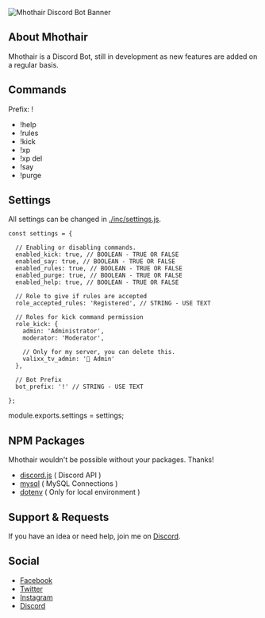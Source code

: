 ![Mhothair Discord Bot Banner](https://i.david-rosseljong.com/mhothair/banner.jpg)

## About Mhothair

Mhothair is a Discord Bot, still in development as new features are added on a regular basis.

## Commands

Prefix: !

* !help
* !rules
* !kick
* !xp
* !xp del
* !say
* !purge

## Settings

All settings can be changed in [./inc/settings.js](https://github.com/DavidRosseljong/mhothair/blob/master/inc/settings.js).

    const settings = {

      // Enabling or disabling commands.
      enabled_kick: true, // BOOLEAN - TRUE OR FALSE
      enabled_say: true, // BOOLEAN - TRUE OR FALSE
      enabled_rules: true, // BOOLEAN - TRUE OR FALSE
      enabled_purge: true, // BOOLEAN - TRUE OR FALSE
      enabled_help: true, // BOOLEAN - TRUE OR FALSE

      // Role to give if rules are accepted
      role_accepted_rules: 'Registered', // STRING - USE TEXT

      // Roles for kick command permission
      role_kick: {
        admin: 'Administrator',
        moderator: 'Moderator',

        // Only for my server, you can delete this.
        valixx_tv_admin: '👑 Admin'
      },

      // Bot Prefix
      bot_prefix: '!' // STRING - USE TEXT

    };

module.exports.settings = settings;

## NPM Packages

Mhothair wouldn't be possible without your packages. Thanks!

* [discord.js](https://www.npmjs.com/package/discord.js) ( Discord API )
* [mysql](https://www.npmjs.com/package/mysql) ( MySQL Connections )
* [dotenv](https://www.npmjs.com/package/dotenv) ( Only for local environment )

## Support & Requests

If you have an idea or need help, join me on [Discord](https://discord.gg/mPKqEmT).

## Social

* [Facebook](https://facebook.com/DavidRosseljong)
* [Twitter](https://twitter.com/DavidRosseljong)
* [Instagram](https://instagram.com/davidrosseljong)
* [Discord](https://discord.gg/mPKqEmT)